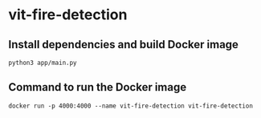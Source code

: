 # vit-fire-detection

## Install dependencies and build Docker image

```python3 app/main.py```

## Command to run the Docker image

```docker run -p 4000:4000 --name vit-fire-detection vit-fire-detection```